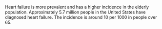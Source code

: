 Heart failure is more prevalent and has a higher incidence in the elderly population. Approximately 5.7 million people in the United States have diagnosed heart failure. The incidence is around 10 per 1000 in people over 65.